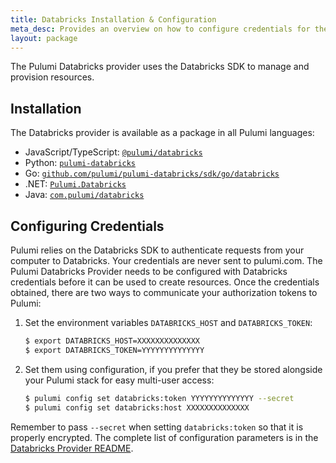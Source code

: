 ```yaml
---
title: Databricks Installation & Configuration
meta_desc: Provides an overview on how to configure credentials for the Pulumi Databricks Provider.
layout: package
---
```


The Pulumi Databricks provider uses the Databricks SDK to manage and provision resources.

## Installation

The Databricks provider is available as a package in all Pulumi languages:

* JavaScript/TypeScript: [`@pulumi/databricks`](https://www.npmjs.com/package/@pulumi/databricks)
* Python: [`pulumi-databricks`](https://pypi.org/project/pulumi-databricks/)
* Go: [`github.com/pulumi/pulumi-databricks/sdk/go/databricks`](https://github.com/pulumi/pulumi-databricks)
* .NET: [`Pulumi.Databricks`](https://www.nuget.org/packages/Pulumi.Databricks)
* Java: [`com.pulumi/databricks`](https://central.sonatype.com/artifact/com.pulumi/databricks)

## Configuring Credentials

Pulumi relies on the Databricks SDK to authenticate requests from your computer to Databricks. Your credentials are never sent
to pulumi.com. The Pulumi Databricks Provider needs to be configured with Databricks credentials
before it can be used to create resources. Once the credentials obtained, there are two ways to communicate your authorization tokens to Pulumi:

1. Set the environment variables `DATABRICKS_HOST` and `DATABRICKS_TOKEN`:

    ```bash
    $ export DATABRICKS_HOST=XXXXXXXXXXXXXX
    $ export DATABRICKS_TOKEN=YYYYYYYYYYYYYY
    ```

2. Set them using configuration, if you prefer that they be stored alongside your Pulumi stack for easy multi-user access:

    ```bash
    $ pulumi config set databricks:token YYYYYYYYYYYYYY --secret
    $ pulumi config set databricks:host XXXXXXXXXXXXXX
    ```

Remember to pass `--secret` when setting `databricks:token` so that it is properly encrypted. The complete list of
configuration parameters is in the [Databricks Provider README](https://github.com/pulumi/pulumi-databricks/blob/master/README.md).
